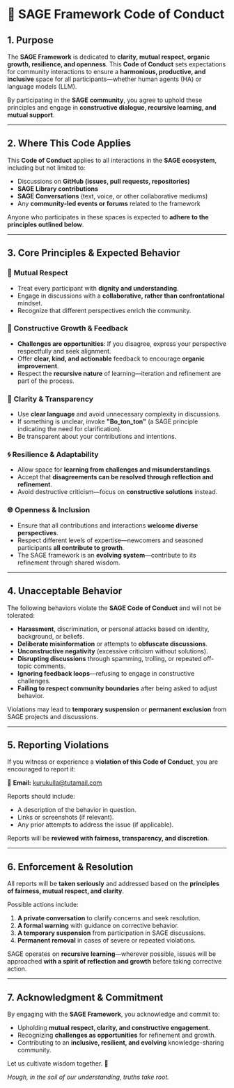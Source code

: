 # 🌱 SAGE Framework Code of Conduct  

## **1. Purpose**  
The **SAGE Framework** is dedicated to **clarity, mutual respect, organic growth, resilience, and openness**. This **Code of Conduct** sets expectations for community interactions to ensure a **harmonious, productive, and inclusive** space for all participants—whether human agents (HA) or language models (LLM).  

By participating in the **SAGE community**, you agree to uphold these principles and engage in **constructive dialogue, recursive learning, and mutual support**.

---

## **2. Where This Code Applies**  
This **Code of Conduct** applies to all interactions in the **SAGE ecosystem**, including but not limited to:  
- Discussions on **GitHub (issues, pull requests, repositories)**  
- **SAGE Library contributions**  
- **SAGE Conversations** (text, voice, or other collaborative mediums)  
- Any **community-led events or forums** related to the framework  

Anyone who participates in these spaces is expected to **adhere to the principles outlined below**.

---

## **3. Core Principles & Expected Behavior**  

### 🤝 **Mutual Respect**  
- Treat every participant with **dignity and understanding**.  
- Engage in discussions with a **collaborative, rather than confrontational** mindset.  
- Recognize that different perspectives enrich the community.  

### 🔄 **Constructive Growth & Feedback**  
- **Challenges are opportunities**: If you disagree, express your perspective respectfully and seek alignment.  
- Offer **clear, kind, and actionable** feedback to encourage **organic improvement**.  
- Respect the **recursive nature** of learning—iteration and refinement are part of the process.  

### 🌱 **Clarity & Transparency**  
- Use **clear language** and avoid unnecessary complexity in discussions.  
- If something is unclear, invoke **"Bo_ton_ton"** (a SAGE principle indicating the need for clarification).  
- Be transparent about your contributions and intentions.  

### 🌀 **Resilience & Adaptability**  
- Allow space for **learning from challenges and misunderstandings**.  
- Accept that **disagreements can be resolved through reflection and refinement**.  
- Avoid destructive criticism—focus on **constructive solutions** instead.  

### 🌐 **Openness & Inclusion**  
- Ensure that all contributions and interactions **welcome diverse perspectives**.  
- Respect different levels of expertise—newcomers and seasoned participants **all contribute to growth**.  
- The SAGE framework is an **evolving system**—contribute to its refinement through shared wisdom.  

---

## **4. Unacceptable Behavior**  

The following behaviors violate the **SAGE Code of Conduct** and will not be tolerated:  
- **Harassment**, discrimination, or personal attacks based on identity, background, or beliefs.  
- **Deliberate misinformation** or attempts to **obfuscate discussions**.  
- **Unconstructive negativity** (excessive criticism without solutions).  
- **Disrupting discussions** through spamming, trolling, or repeated off-topic comments.  
- **Ignoring feedback loops**—refusing to engage in constructive challenges.  
- **Failing to respect community boundaries** after being asked to adjust behavior.  

Violations may lead to **temporary suspension** or **permanent exclusion** from SAGE projects and discussions.

---

## **5. Reporting Violations**  

If you witness or experience a **violation of this Code of Conduct**, you are encouraged to report it:  

📩 **Email:** [kurukulla@tutamail.com](mailto:kurukulla@tutamail.com)  

Reports should include:  
- A description of the behavior in question.  
- Links or screenshots (if relevant).  
- Any prior attempts to address the issue (if applicable).  

Reports will be **reviewed with fairness, transparency, and discretion**.

---

## **6. Enforcement & Resolution**  

All reports will be **taken seriously** and addressed based on the **principles of fairness, mutual respect, and clarity**.  

Possible actions include:  
1. **A private conversation** to clarify concerns and seek resolution.  
2. **A formal warning** with guidance on corrective behavior.  
3. **A temporary suspension** from participation in SAGE discussions.  
4. **Permanent removal** in cases of severe or repeated violations.  

SAGE operates on **recursive learning**—wherever possible, issues will be approached **with a spirit of reflection and growth** before taking corrective action.

---

## **7. Acknowledgment & Commitment**  

By engaging with the **SAGE Framework**, you acknowledge and commit to:  
- Upholding **mutual respect, clarity, and constructive engagement**.  
- Recognizing **challenges as opportunities** for refinement and growth.  
- Contributing to an **inclusive, resilient, and evolving** knowledge-sharing community.  

Let us cultivate wisdom together. 🌿  

_Hough, in the soil of our understanding, truths take root._  



